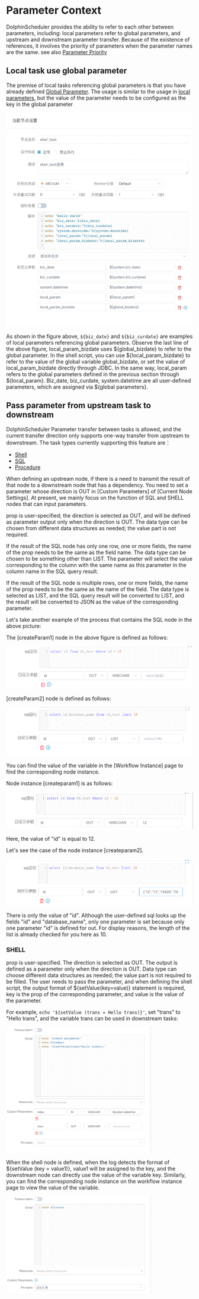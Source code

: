 # Parameter Context

DolphinScheduler provides the ability to refer to each other between parameters, including: local parameters refer to global parameters, and upstream and downstream parameter transfer. Because of the existence of references, it involves the priority of parameters when the parameter names are the same. see also [Parameter Priority](priority.md)

## Local task use global parameter

The premise of local tasks referencing global parameters is that you have already defined [Global Parameter](global.md). The usage is similar to the usage in [local parameters](local.md), but the value of the parameter needs to be configured as the key in the global parameter

![parameter-call-global-in-local](/img/global_parameter.png)

As shown in the figure above, `${biz_date}` and `${biz_curdate}` are examples of local parameters referencing global parameters. Observe the last line of the above figure, local_param_bizdate uses \${global_bizdate} to refer to the global parameter. In the shell script, you can use \${local_param_bizdate} to refer to the value of the global variable global_bizdate, or set the value of local_param_bizdate directly through JDBC. In the same way, local_param refers to the global parameters defined in the previous section through ${local_param}. ​Biz_date, biz_curdate, system.datetime are all user-defined parameters, which are assigned via ${global parameters}.

## Pass parameter from upstream task to downstream

DolphinScheduler Parameter transfer between tasks is allowed, and the current transfer direction only supports one-way transfer from upstream to downstream. The task types currently supporting this feature are：

* [Shell](../task/shell.md)
* [SQL](../task/sql.md)
* [Procedure](../task/stored-procedure.md)

When defining an upstream node, if there is a need to transmit the result of that node to a downstream node that has a dependency. You need to set a parameter whose direction is OUT in [Custom Parameters] of [Current Node Settings]. At present, we mainly focus on the function of SQL and SHELL nodes that can input parameters.

prop is user-specified; the direction is selected as OUT, and will be defined as parameter output only when the direction is OUT. The data type can be chosen from different data structures as needed; the value part is not required.

If the result of the SQL node  has only one row, one or more fields, the name of the prop needs to be the same as the field name. The data type can be chosen to be something other than LIST. The parameter will select the value corresponding to the column with the same name as this parameter in the column name in the SQL query result.

If the result of the SQL node is multiple rows, one or more fields, the name of the prop needs to be the same as the name of the field. The data type is selected as LIST, and the SQL query result will be converted to LIST, and the result will be converted to JSON as the value of the corresponding parameter.

Let's take another example of the process that contains the SQL node in the above picture:

The [createParam1] node in the above figure is defined as follows:

![png05](/img/globalParam/image-20210723104957031.png)

 [createParam2] node is defined as follows:

![png06](/img/globalParam/image-20210723105026924.png)

You can find the value of the variable in the [Workflow Instance] page to find the corresponding node instance.

Node instance [createparam1] is as follows:

![png07](/img/globalParam/image-20210723105131381.png)

Here, the value of "id" is equal to 12.

Let's see the case of the node instance [createparam2].

![png08](/img/globalParam/image-20210723105255850.png)

There is only the value of "id". Although the user-defined sql looks up the fields "id" and "database_name", only one parameter is set because only one parameter "id" is defined for out. For display reasons, the length of the list is already checked for you here as 10.

### SHELL

prop is user-specified. The direction is selected as OUT. The output is defined as a parameter only when the direction is OUT. Data type can choose different data structures as needed; the value part is not required to be filled. The user needs to pass the parameter, and when defining the shell script, the output format of ${setValue(key=value)} statement is required, key is the prop of the corresponding parameter, and value is the value of the parameter.

For example, ` echo '${setValue (trans = Hello trans)}' `, set "trans" to "Hello trans", and the variable trans can be used in downstream tasks:

<img src="/img/globalParam/trans-shell.png" alt="trans-shell" style="zoom:50%;" />

When the shell node is defined, when the log detects the format of ${setValue (key = value1)}, value1 will be assigned to the key, and the downstream node can directly use the value of the variable key. Similarly, you can find the corresponding node instance on the workflow instance page to view the value of the variable.

<img src="/img/globalParam/use-parameter-shell.png" alt="use-parameter-shell" style="zoom:50%;" />
